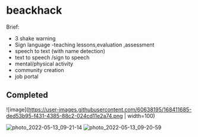 # beackhack


Brief:
  * 3 shake warning
  * Sign language -teaching lessons,evaluation ,assessment
  * speech to text (with name detection)
  * text to speech /sign to speech
  * mental/physical activity
  * community creation
  * job portal


<h2>Completed </h2>

![image](https://user-images.githubusercontent.com/60638195/168411685-ded53b95-f431-4385-88c2-024cd11e2a74.png | width=100)



![photo_2022-05-13_09-21-14](https://user-images.githubusercontent.com/60638195/168207876-9494793f-19d7-44d2-893e-16437dc2ca81.jpg)
![photo_2022-05-13_09-20-59](https://user-images.githubusercontent.com/60638195/168207866-8388655f-1e7d-41de-a352-9b68d9a6b2bb.jpg)

